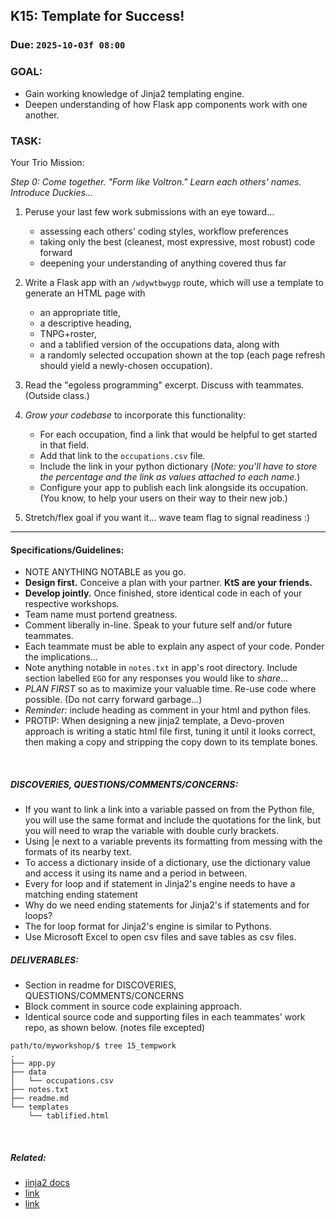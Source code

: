 ## K15: Template for Success!
### Due: `2025-10-03f 08:00`

### GOAL:
* Gain working knowledge of Jinja2 templating engine.
* Deepen understanding of how Flask app components work with one another.

### TASK:
Your Trio Mission:

_Step 0: Come together. "Form like Voltron." Learn each others' names. Introduce Duckies..._

1. Peruse your last few work submissions with an eye toward...
   * assessing each others' coding styles, workflow preferences
   * taking only the best (cleanest, most expressive, most robust) code forward
   * deepening your understanding of anything covered thus far

1. Write a Flask app with an `/wdywtbwygp` route, which will use a template to generate an HTML page with
   * an appropriate title,
   * a descriptive heading,
   * TNPG+roster,
   * and a tablified version of the occupations data, along with
   * a randomly selected occupation shown at the top (each page refresh should yield a newly-chosen occupation).
1. Read the "egoless programming" excerpt. Discuss with teammates. (Outside class.)
1. *Grow your codebase* to incorporate this functionality:
   * For each occupation, find a link that would be helpful to get started in that field.
   * Add that link to the `occupations.csv` file.
   * Include the link in your python dictionary (_Note: you'll have to store the percentage and the link as values attached to each name._)
   * Configure your app to publish each link alongside its occupation. (You know, to help your users on their way to their new job.)
1. Stretch/flex goal if you want it... wave team flag to signal readiness :)


---

#### Specifications/Guidelines:
* NOTE ANYTHING NOTABLE as you go.
* __Design first.__ Conceive a plan with your partner. __KtS are your friends.__
* __Develop jointly.__ Once finished, store identical code in each of your respective workshops.
* Team name must portend greatness.
* Comment liberally in-line. Speak to your future self and/or future teammates.
* Each teammate must be able to explain any aspect of your code. Ponder the implications...
* Note anything notable in `notes.txt` in app's root directory. Include section labelled `EGO` for any responses you would like to *share*...
* _PLAN FIRST_ so as to maximize your valuable time. Re-use code where possible. (Do not carry forward garbage...)
* _Reminder:_ include heading as comment in your html and python files.
* PROTIP: When designing a new jinja2 template, a Devo-proven approach is writing a static html file first, tuning it until it looks correct, then making a copy and stripping the copy down to its template bones.

<br>

##### DISCOVERIES, QUESTIONS/COMMENTS/CONCERNS:
* If you want to link a link into a variable passed on from the Python file, you will use the same format and include the quotations for the link, but you will need to wrap the variable with double curly brackets.
* Using |e next to a variable prevents its formatting from messing with the formats of its nearby text.
* To access a dictionary inside of a dictionary, use the dictionary value and access it using its name and a period in between.
* Every for loop and if statement in Jinja2's engine needs to have a matching ending statement
* Why do we need ending statements for Jinja2's if statements and for loops?
* The for loop format for Jinja2's engine is similar to Pythons.
* Use Microsoft Excel to open csv files and save tables as csv files.

##### DELIVERABLES:
* Section in readme for DISCOVERIES, QUESTIONS/COMMENTS/CONCERNS
* Block comment in source code explaining approach.
* Identical source code and supporting files in each teammates' work repo, as shown below. (notes file excepted)

```
path/to/myworkshop/$ tree 15_tempwork
.
├── app.py
├── data
│   └── occupations.csv
├── notes.txt
├── readme.md
└── templates
    └── tablified.html
```


<br>


##### Related:
* [jinja2 docs](https://jinja.palletsprojects.com/en/3.1.x/templates/)
* [link](https://xkcd.com/)
* [link]()
